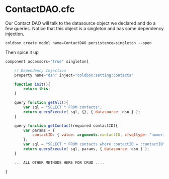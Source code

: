 # ContactDAO.cfc

Our Contact DAO will talk to the datasource object we declared and do a few queries. Notice that this object is a singleton and has some dependency injection.

```text
coldbox create model name=ContactDAO persistence=singleton --open
```

Then spice it up

```javascript
component accessors="true" singleton{

    // Dependency Injection
    property name="dsn" inject="coldbox:setting:contacts"

    function init(){
        return this;
    }

    query function getAll(){
        var sql = "SELECT * FROM contacts";
        return queryExecute( sql, {}, { datasource: dsn } );
    }

    query function getContact(required contactID){
        var params = {
            contactID: { value: arguments.contactID, cfsqltype: "numeric" }
        };
        var sql = "SELECT * FROM contacts where contactID = :contactID";
        return queryExecute( sql, params, { datasource: dsn } );
    }

    ... ALL OTHER METHODS HERE FOR CRUD ....

}
```

